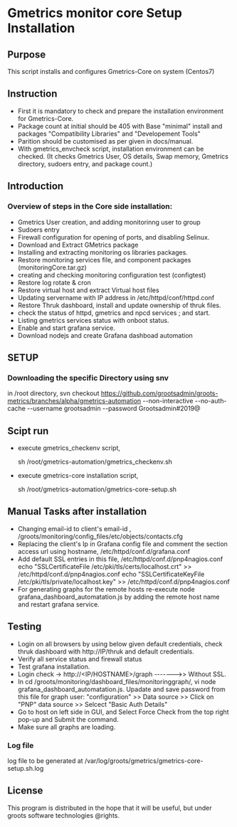 
# Gmetrics monitor core Setup Installation

## Purpose

 This script installs and configures Gmetrics-Core on system (Centos7)

## Instruction 

* First it is mandatory to check and prepare the installation environment for Gmetrics-Core. 
* Package count at initial should be 405 with Base "minimal" install and packages "Compatibility Libraries" and "Developement Tools"
* Parition should be customised as per given in docs/manual.
* With gmetrics_envcheck script, installation environment can be checked. (It checks Gmetrics User, OS details, Swap memory, Gmetrics directory, sudoers entry, and package count.)


## Introduction

### Overview of steps in the Core side installation:

* Gmetrics User creation, and adding monitorinng user to group 
* Sudoers entry
* Firewall configuration for opening of ports, and disabling Selinux.
* Download and Extract GMetrics package
* Installing and extracting monitoring os libraries packages.
* Restore monitoring services file, and component packages (monitoringCore.tar.gz)
* creating and checking monitoring configuration test (configtest)
* Restore log rotate & cron
* Restore virtual host and extract Virtual host files
* Updating servername with IP address in /etc/httpd/conf/httpd.conf
* Restore Thruk dashboard, install and update ownership of thruk files.
* check the status of httpd, gmetrics and npcd services ; and start.
* Listing gmetrics services status with onboot status.
* Enable and start grafana service. 
* Download nodejs and create Grafana dashboad automation


## SETUP

### Downloading the specific Directory using snv 

 in /root directory, 
 svn checkout https://github.com/grootsadmin/groots-metrics/branches/alpha/gmetrics-automation  --non-interactive --no-auth-cache --username grootsadmin --password  Grootsadmin#2019@
 

## Scipt run 

* execute gmetrics_checkenv script,

  sh /root/gmetrics-automation/gmetrics_checkenv.sh

* execute gmetrics-core installation script,
  
  sh /root/gmetrics-automation/gmetrics-core-setup.sh


## Manual Tasks after installation

* Changing email-id to client's email-id , /groots/monitoring/config_files/etc/objects/contacts.cfg
* Replacing the client's Ip in Grafana config file and comment the section access url using hostname, /etc/httpd/conf.d/grafana.conf
* Add default SSL entries in this file, /etc/httpd/conf.d/pnp4nagios.conf
  echo "SSLCertificateFile /etc/pki/tls/certs/localhost.crt" >> /etc/httpd/conf.d/pnp4nagios.conf
  echo "SSLCertificateKeyFile /etc/pki/tls/private/localhost.key" >> /etc/httpd/conf.d/pnp4nagios.conf
* For generating graphs for the remote hosts re-execute node grafana_dashboard_automatation.js by adding the remote host name and restart grafana service. 

## Testing

* Login on all browsers by using below given default credentials, check thruk dashboard with http://IP/thruk and default credentials. 
* Verify all service status and firewall status
* Test grafana installation.
* Login check -> http://<IP/HOSTNAME>/graph   ------->> Without SSL.
* In cd /groots/monitoring/dashboard_files/monitoringgraph/, vi node grafana_dashboard_automatation.js.
  Upadate and save password from this file for graph user: "configuration" >> Data source >> Click on "PNP" data source >> Selcect "Basic Auth Details"
* Go to host on left side in GUI, and Select Force Check from the top right pop-up and Submit the command.
* Make sure all graphs are loading. 


### Log file 

log file to be generated at /var/log/groots/gmetrics/gmetrics-core-setup.sh.log


## License
 This program is distributed in the hope that it will be useful,
 but under groots software technologies @rights.


